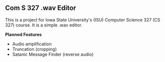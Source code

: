 ## Com S 327 .wav Editor

This is a project for Iowa State University's (ISU) Computer Science 327 (CS 327) course.  It is a simple .wav editor.

**Planned Features**

* Audio amplification
* Truncation (cropping)
* Satanic Message Finder (reverse audio)